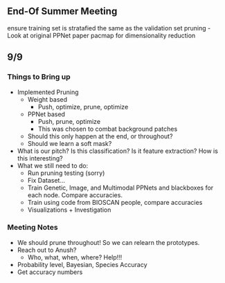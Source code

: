 ## End-Of Summer Meeting
ensure training set is stratafied the same as the validation set
pruning - Look at original PPNet paper
pacmap for dimensionality reduction

## 9/9
### Things to Bring up
* Implemented Pruning
    * Weight based
        * Push, optimize, prune, optimize
    * PPNet based
        * Push, prune, optimize
        * This was chosen to combat background patches
    * Should this only happen at the end, or throughout?
    * Should we learn a soft mask?
* What is our pitch? Is this classification? Is it feature extraction? How is this interesting?
* What we still need to do:
    * Run pruning testing (sorry)
    * Fix Dataset...
    * Train Genetic, Image, and Multimodal PPNets and blackboxes for each node. Compare accuracies.
    * Train using code from BIOSCAN people, compare accuracies
    * Visualizations + Investigation
### Meeting Notes
* We should prune throughout! So we can relearn the prototypes.
* Reach out to Anush?
    * Who, what, when, where? Help!!!
* Probability level, Bayesian, Species Accuracy
* Get accuracy numbers
